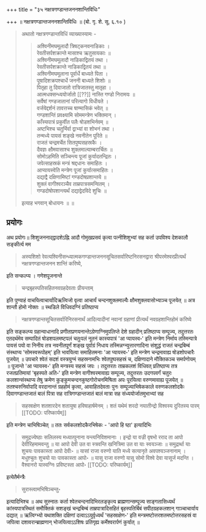 +++
title = "३५ नक्षत्रगण्डान्तजननशान्तिविधिः"

+++
॥ नक्षत्रगण्डान्तजननशान्तिविधिः ॥ (बो. गृ. शे. सू. ६.१० ) 

> अथातो नक्षत्रगण्डान्तविधिं व्याख्यास्यामः -
>
>> अश्विनीमघमूलादौ त्रिषट्कनवनाडिकाः ।  
रेवतीसर्पशक्रान्ते मासाश्च ऋतुसायकाः ॥  
अश्विनीमघमूलादौ नाडिकाद्वितयं तथा ।  
रेवतीसर्पशक्रान्ते नाडिकाद्वितयं तथा ॥  
अश्विनीमघमूलाना पूर्वार्धे बाध्यते पिता ।  
पूषादिशक्रपश्चार्धे जननी बाध्यते शिशोः ॥  
पितृहा तु दिवाजातो रात्रिजातस्तु मातृहा ।  
आत्मधक्सन्ध्ययोर्जातो [[??]] नास्ति गण्डो निरामयः ॥  
सर्वेषां गण्डजातानां परित्यागो विधीयते ।  
वर्जयेद्दर्शनं तावत्तच्च षाण्मासिकं भवेत् ॥  
गण्डशान्तिं प्रवक्ष्यामि सोममन्त्रेण भक्तिमान् ।  
काँस्यपात्रं प्रकुर्वीत पलैः षोडशभिर्नवम् ॥  
अष्टभिश्च चतुर्भिर्वा द्वाभ्यां वा शोभनं तथा ।  
तन्मध्ये पायसं शङ्खे नवनीतेन पूरिते ॥  
राजतं चन्द्रमर्चेत सितपुष्पसहस्रकैः ।  
दैवज्ञः क्षौमवासाश्च शुक्लमाल्याम्बरार्चितः ॥  
सोमोऽहमिति सञ्चिन्त्य पूजां कुर्यादतन्द्रितः ।  
जपेत्साहस्रकं मन्त्रं श्रद्दधानः समाहितः ।  
आप्यायस्वेति मन्त्रेण पूजां कुर्यात्समाहितः ।  
दद्याद्वै दक्षिणामिष्टां गण्डदोषप्रशान्तये ॥  
शुक्लं वागीश्वरञ्चैव ताम्रपात्रसमन्वितम् ।  
गण्डदोषोपशान्त्यर्थं दद्याद्वेदविदे शुचिः ॥ 
>
> इत्याह भगवान् बोधायनः ॥ ॥

## प्रयोगः

अथ प्रयोगः॥ शिशुजननाद्द्वादशेऽह्नि आदौ गोमुखप्रसवं कृत्वा पत्नीशिशुभ्यां सह कर्ता उपविश्य देशकालौ सङ्कीर्त्य मम 

> अस्यशिशो रेवत्यश्विनीसन्ध्यात्मकगण्डान्तजननसूचितसर्वारिष्टनिरसनद्वारा श्रीपरमेश्वरप्रीत्यर्थं नक्षत्रगण्डान्तजनन शान्तिं करिष्ये, 

इति सन्कल्प्य । गणेशपूजनान्ते 

> चन्द्रबृहस्पतिसहितनवग्रहदेवताः प्रीयन्ताम्

इति पुण्याहं वाचयित्वाचार्यादिऋत्विजो वृत्वा आचार्यं चन्दनशुक्लमाल्यैः क्षौमशुक्लवासोभ्याञ्च पूजयेत् ॥ अत्र शान्तौ होमो नोक्तः ॥ स्थडिले विधिवदग्निं प्रतिष्ठाप्य 

> नक्षत्रगण्डान्तसूचितसर्वारिनिरसनार्थं आदित्यादीनां नवानां ग्रहाणां प्रीत्यर्थं नवग्रहशान्तिहोमं करिष्ये

इति सङ्कल्प्य ग्रहान्वाधानादि प्रणीताप्रणयनान्तेऽग्रेणाग्निमुपलिप्ते देशे ग्रहादीन् प्रतिष्ठाप्य सम्पूज्य, तदुत्तरतः एतदर्थमेव सम्पादितं षोडशपलमष्टपलं चतुःपलं नूतनं कास्यपात्रं 'आ प्यायस्व॰' इति मन्त्रेण निर्माय तस्मिन्पात्रे पायसं पयो वा निनीय तत्र नवनीतपूर्णं शङ्ख पूर्वाग्रं निधाय तस्मिन्नग्न्युत्तारणादिना संशुद्धं राजतं चन्द्रबिम्बं संस्थाप्य 'सोमस्वरूपोहम्' इति भावयित्वा समाहितमनाः 'आ प्यायस्व॰' इति मन्त्रेण चन्द्रमावाह्य षोडशोपचारैः पूजयेत् ॥ उपचारे श्वेतं सदशं वस्त्रयुग्मं सहस्रनामभिः श्वेतपुष्पसहस्रं च, दक्षिणादाने मौक्तिकञ्च समर्पणोयम् ॥ पूजान्ते 'आ प्यायस्व॰' इति मन्त्रस्य सहस्रं जपः । तदुत्तरतः ताम्रकलशं विधिवत् प्रतिष्ठाप्य तत्र रजतप्रतिमायां 'बृहस्पते अति॰' इति मन्त्रेण वागीश्वरमावाह्य सम्पूज्य, तदुत्तरतः उदगपवर्गं चतुरः कलशान्संस्थाप्य तेषु क्रमेण कुङ्कुमचन्दनकुष्ठगोरोचनमिश्रिता अपः पूरयित्वा वरुणमावाह्य पूजयेत् ॥ ततश्चरुनिर्वापादि वरदानान्तं ग्रहहोमं कृत्वा, आवाहितदेवताः पुनः सम्पूज्याभिषेककाले वरुणकलशोदकैः दिवागण्डान्तजातं बालं पित्रा सह रात्रिगण्डान्तजातं बालं मात्रा सह संध्ययोर्जातमुभाभ्यां सह 

> सहस्राक्षेण शतशारदेन शतायुषा हविषाहार्षमेनम् । शतं यथेमं शरदो नयातीन्द्रो विश्वस्य दुरितस्य पारम्
[[TODO: परिष्कार्यम्]]

इति मन्त्रेण चाभिषिञ्चेत् ॥ ततः सर्वकलशोदकैरभिषेकः - 'आपो हि ष्ठा' इत्यादिभिः 

> समुद्रज्येष्ठाः सलिलस्य मध्यात्पुनाना यन्त्यनिविशमानाः । इन्द्रो या वज्री वृषभो रराद ता आपो देवीरिहमामवन्तु ॥ या आपो देवी उत वा स्त्रवन्ति खनित्रिमा उत वा याः स्वयञ्जाः ॥ समुद्रार्था याः शुचयः पावकास्ता आपो देवीः॰ ॥ यासां राजा वरुणो याति मध्ये सत्यानृते अवपश्यञ्जनानाम् । मधुश्चुतः शुचयो याः पावकास्ता आपो॰ ॥ यासु राजा वरुणो यासु सोमो विश्वे देवा यासूर्ज मदन्ति । वैश्वानरो यास्वग्निः प्रविष्टस्ता आपो॰
[[TODO: परिष्कार्यम्]]

इत्येतैर्मन्त्रैः 

> सुरास्त्वामभिषिञ्चन्तु॰

इत्यादिभिश्च ॥ अथ सुस्नातः कर्ता श्वेतचन्दनादिभिरलङ्कृत्य ब्राह्मणान्सम्पूज्य साङ्गतासिध्यर्थं कांस्यपात्रस्थितं समौक्तिकं सशङ्खं चन्द्रबिम्बं ताम्रपात्रादिसहितं बृहस्पतिबिंबं सपीठग्रहकलशान् गाञ्चाचार्याय दद्यात् ॥ ऋत्विग्भ्यो यथाशक्ति दक्षिणां दत्वाऽऽयुर्वृध्यर्थं 'सहस्राक्षेण॰' इति मन्त्रमष्टोत्तरशतमष्टोत्तरसहस्रं वा जपित्वा दशावरान्ब्राह्मणान् भोजयित्वाऽऽशिषः प्रतिगृह्य कर्मेश्वरार्पणं कुर्यात् ॥